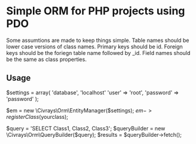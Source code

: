 Simple ORM for PHP projects using PDO
=====================================

Some  assumtions are made to keep things simple. Table names should be lower case versions of class names. Primary keys should be id.
Foreign keys should be the foriegn table name followed by _id. Field names should be the same as class properties.

Usage
-----

$settings = array(
    'database', 'localhost'
    'user' => 'root',
    'password' => 'password'
);

$em = new \Civrays\Orm\EntityManager($settings);
$em->registerClass($yourclass);

$query = 'SELECT Class1, Class2, Class3';
$queryBuilder = new \Civrays\Orm\QueryBuilder($query);
$results = $queryBuilder->fetch();






